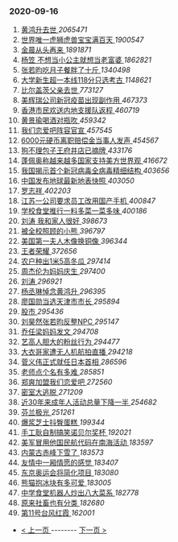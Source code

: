 ### 2020-09-16 
1. [ 黄鸿升去世 ](https://s.weibo.com/weibo?q=%23%E9%BB%84%E9%B8%BF%E5%8D%87%E5%8E%BB%E4%B8%96%23&Refer=top) *2065471*
1. [ 世界唯一虎狮虎兽宝宝满百天 ](https://s.weibo.com/weibo?q=%23%E4%B8%96%E7%95%8C%E5%94%AF%E4%B8%80%E8%99%8E%E7%8B%AE%E8%99%8E%E5%85%BD%E5%AE%9D%E5%AE%9D%E6%BB%A1%E7%99%BE%E5%A4%A9%23&Refer=top) *1900547*
1. [ 金晨从头再来 ](https://s.weibo.com/weibo?q=%E9%87%91%E6%99%A8%E4%BB%8E%E5%A4%B4%E5%86%8D%E6%9D%A5&Refer=top) *1891871*
1. [ 杨笠 不想当小公主就想当老富婆 ](https://s.weibo.com/weibo?q=%E6%9D%A8%E7%AC%A0%20%E4%B8%8D%E6%83%B3%E5%BD%93%E5%B0%8F%E5%85%AC%E4%B8%BB%E5%B0%B1%E6%83%B3%E5%BD%93%E8%80%81%E5%AF%8C%E5%A9%86&Refer=top) *1862821*
1. [ 张若昀吃月子餐胖了十斤 ](https://s.weibo.com/weibo?q=%23%E5%BC%A0%E8%8B%A5%E6%98%80%E5%90%83%E6%9C%88%E5%AD%90%E9%A4%90%E8%83%96%E4%BA%86%E5%8D%81%E6%96%A4%23&Refer=top) *1340498*
1. [ 大学新生超一本线118分只选考古 ](https://s.weibo.com/weibo?q=%23%E5%A4%A7%E5%AD%A6%E6%96%B0%E7%94%9F%E8%B6%85%E4%B8%80%E6%9C%AC%E7%BA%BF118%E5%88%86%E5%8F%AA%E9%80%89%E8%80%83%E5%8F%A4%23&Refer=top) *1148621*
1. [ 比尔盖茨父亲去世 ](https://s.weibo.com/weibo?q=%23%E6%AF%94%E5%B0%94%E7%9B%96%E8%8C%A8%E7%88%B6%E4%BA%B2%E5%8E%BB%E4%B8%96%23&Refer=top) *773127*
1. [ 美辉瑞公司新冠疫苗出现副作用 ](https://s.weibo.com/weibo?q=%E7%BE%8E%E8%BE%89%E7%91%9E%E5%85%AC%E5%8F%B8%E6%96%B0%E5%86%A0%E7%96%AB%E8%8B%97%E5%87%BA%E7%8E%B0%E5%89%AF%E4%BD%9C%E7%94%A8&Refer=top) *467373*
1. [ 香港市民欢送内地支援队返程 ](https://s.weibo.com/weibo?q=%23%E9%A6%99%E6%B8%AF%E5%B8%82%E6%B0%91%E6%AC%A2%E9%80%81%E5%86%85%E5%9C%B0%E6%94%AF%E6%8F%B4%E9%98%9F%E8%BF%94%E7%A8%8B%23&Refer=top) *460719*
1. [ 黄景瑜喝酒对瓶吹 ](https://s.weibo.com/weibo?q=%23%E9%BB%84%E6%99%AF%E7%91%9C%E5%96%9D%E9%85%92%E5%AF%B9%E7%93%B6%E5%90%B9%23&Refer=top) *459342*
1. [ 我们恋爱吧阵容官宣 ](https://s.weibo.com/weibo?q=%23%E6%88%91%E4%BB%AC%E6%81%8B%E7%88%B1%E5%90%A7%E9%98%B5%E5%AE%B9%E5%AE%98%E5%AE%A3%23&Refer=top) *457545*
1. [ 6000元硬币离职赔偿金当事人发声 ](https://s.weibo.com/weibo?q=%236000%E5%85%83%E7%A1%AC%E5%B8%81%E7%A6%BB%E8%81%8C%E8%B5%94%E5%81%BF%E9%87%91%E5%BD%93%E4%BA%8B%E4%BA%BA%E5%8F%91%E5%A3%B0%23&Refer=top) *454567*
1. [ 狗不理包子王府井店已摘牌 ](https://s.weibo.com/weibo?q=%E7%8B%97%E4%B8%8D%E7%90%86%E5%8C%85%E5%AD%90%E7%8E%8B%E5%BA%9C%E4%BA%95%E5%BA%97%E5%B7%B2%E6%91%98%E7%89%8C&Refer=top) *433176*
1. [ 蓬佩奥称越来越多国家支持美方世界观 ](https://s.weibo.com/weibo?q=%23%E8%93%AC%E4%BD%A9%E5%A5%A5%E7%A7%B0%E8%B6%8A%E6%9D%A5%E8%B6%8A%E5%A4%9A%E5%9B%BD%E5%AE%B6%E6%94%AF%E6%8C%81%E7%BE%8E%E6%96%B9%E4%B8%96%E7%95%8C%E8%A7%82%23&Refer=top) *416672*
1. [ 我国揭示首个新冠病毒全病毒精细结构 ](https://s.weibo.com/weibo?q=%23%E6%88%91%E5%9B%BD%E6%8F%AD%E7%A4%BA%E9%A6%96%E4%B8%AA%E6%96%B0%E5%86%A0%E7%97%85%E6%AF%92%E5%85%A8%E7%97%85%E6%AF%92%E7%B2%BE%E7%BB%86%E7%BB%93%E6%9E%84%23&Refer=top) *403656*
1. [ 中国发布地球最新地表快照 ](https://s.weibo.com/weibo?q=%E4%B8%AD%E5%9B%BD%E5%8F%91%E5%B8%83%E5%9C%B0%E7%90%83%E6%9C%80%E6%96%B0%E5%9C%B0%E8%A1%A8%E5%BF%AB%E7%85%A7&Refer=top) *403050*
1. [ 罗志祥 ](https://s.weibo.com/weibo?q=%E7%BD%97%E5%BF%97%E7%A5%A5&Refer=top) *402203*
1. [ 江苏一公司要求员工改用国产手机 ](https://s.weibo.com/weibo?q=%23%E6%B1%9F%E8%8B%8F%E4%B8%80%E5%85%AC%E5%8F%B8%E8%A6%81%E6%B1%82%E5%91%98%E5%B7%A5%E6%94%B9%E7%94%A8%E5%9B%BD%E4%BA%A7%E6%89%8B%E6%9C%BA%23&Refer=top) *400847*
1. [ 学校食堂推行一料多菜一菜多味 ](https://s.weibo.com/weibo?q=%23%E5%AD%A6%E6%A0%A1%E9%A3%9F%E5%A0%82%E6%8E%A8%E8%A1%8C%E4%B8%80%E6%96%99%E5%A4%9A%E8%8F%9C%E4%B8%80%E8%8F%9C%E5%A4%9A%E5%91%B3%23&Refer=top) *400186*
1. [ 刘涛 我和家人很好 ](https://s.weibo.com/weibo?q=%E5%88%98%E6%B6%9B%20%E6%88%91%E5%92%8C%E5%AE%B6%E4%BA%BA%E5%BE%88%E5%A5%BD&Refer=top) *398673*
1. [ 被全校照顾的小熊 ](https://s.weibo.com/weibo?q=%23%E8%A2%AB%E5%85%A8%E6%A0%A1%E7%85%A7%E9%A1%BE%E7%9A%84%E5%B0%8F%E7%86%8A%23&Refer=top) *396797*
1. [ 美国第一夫人木像换铜像 ](https://s.weibo.com/weibo?q=%E7%BE%8E%E5%9B%BD%E7%AC%AC%E4%B8%80%E5%A4%AB%E4%BA%BA%E6%9C%A8%E5%83%8F%E6%8D%A2%E9%93%9C%E5%83%8F&Refer=top) *396344*
1. [ 王者荣耀 ](https://s.weibo.com/weibo?q=%E7%8E%8B%E8%80%85%E8%8D%A3%E8%80%80&Refer=top) *372656*
1. [ 农户种出1米5高冬瓜 ](https://s.weibo.com/weibo?q=%23%E5%86%9C%E6%88%B7%E7%A7%8D%E5%87%BA1%E7%B1%B35%E9%AB%98%E5%86%AC%E7%93%9C%23&Refer=top) *297414*
1. [ 周杰伦为妈妈庆生 ](https://s.weibo.com/weibo?q=%23%E5%91%A8%E6%9D%B0%E4%BC%A6%E4%B8%BA%E5%A6%88%E5%A6%88%E5%BA%86%E7%94%9F%23&Refer=top) *297400*
1. [ 刘涛 ](https://s.weibo.com/weibo?q=%E5%88%98%E6%B6%9B&Refer=top) *296921*
1. [ 杨丞琳悼念黄鸿升 ](https://s.weibo.com/weibo?q=%23%E6%9D%A8%E4%B8%9E%E7%90%B3%E6%82%BC%E5%BF%B5%E9%BB%84%E9%B8%BF%E5%8D%87%23&Refer=top) *296395*
1. [ 廖国勋当选天津市市长 ](https://s.weibo.com/weibo?q=%E5%BB%96%E5%9B%BD%E5%8B%8B%E5%BD%93%E9%80%89%E5%A4%A9%E6%B4%A5%E5%B8%82%E5%B8%82%E9%95%BF&Refer=top) *295894*
1. [ 股市 ](https://s.weibo.com/weibo?q=%E8%82%A1%E5%B8%82&Refer=top) *295436*
1. [ 刘昊然张若昀反整NPC ](https://s.weibo.com/weibo?q=%23%E5%88%98%E6%98%8A%E7%84%B6%E5%BC%A0%E8%8B%A5%E6%98%80%E5%8F%8D%E6%95%B4NPC%23&Refer=top) *295147*
1. [ 乔任梁妈妈发文 ](https://s.weibo.com/weibo?q=%23%E4%B9%94%E4%BB%BB%E6%A2%81%E5%A6%88%E5%A6%88%E5%8F%91%E6%96%87%23&Refer=top) *294708*
1. [ 艺高人胆大的粉丝行为 ](https://s.weibo.com/weibo?q=%23%E8%89%BA%E9%AB%98%E4%BA%BA%E8%83%86%E5%A4%A7%E7%9A%84%E7%B2%89%E4%B8%9D%E8%A1%8C%E4%B8%BA%23&Refer=top) *294477*
1. [ 大衣哥家遭无人机航拍直播 ](https://s.weibo.com/weibo?q=%23%E5%A4%A7%E8%A1%A3%E5%93%A5%E5%AE%B6%E9%81%AD%E6%97%A0%E4%BA%BA%E6%9C%BA%E8%88%AA%E6%8B%8D%E7%9B%B4%E6%92%AD%23&Refer=top) *294218*
1. [ 菅义伟正式就任日本首相 ](https://s.weibo.com/weibo?q=%23%E8%8F%85%E4%B9%89%E4%BC%9F%E6%AD%A3%E5%BC%8F%E5%B0%B1%E4%BB%BB%E6%97%A5%E6%9C%AC%E9%A6%96%E7%9B%B8%23&Refer=top) *286596*
1. [ 老师点个名有多难 ](https://s.weibo.com/weibo?q=%23%E8%80%81%E5%B8%88%E7%82%B9%E4%B8%AA%E5%90%8D%E6%9C%89%E5%A4%9A%E9%9A%BE%23&Refer=top) *285851*
1. [ 郑爽加盟我们恋爱吧 ](https://s.weibo.com/weibo?q=%23%E9%83%91%E7%88%BD%E5%8A%A0%E7%9B%9F%E6%88%91%E4%BB%AC%E6%81%8B%E7%88%B1%E5%90%A7%23&Refer=top) *272560*
1. [ 密室大逃脱 ](https://s.weibo.com/weibo?q=%E5%AF%86%E5%AE%A4%E5%A4%A7%E9%80%83%E8%84%B1&Refer=top) *271209*
1. [ 近30年来成年人活动总量下降一半 ](https://s.weibo.com/weibo?q=%23%E8%BF%9130%E5%B9%B4%E6%9D%A5%E6%88%90%E5%B9%B4%E4%BA%BA%E6%B4%BB%E5%8A%A8%E6%80%BB%E9%87%8F%E4%B8%8B%E9%99%8D%E4%B8%80%E5%8D%8A%23&Refer=top) *254682*
1. [ 芬兰极光 ](https://s.weibo.com/weibo?q=%23%E8%8A%AC%E5%85%B0%E6%9E%81%E5%85%89%23&Refer=top) *251261*
1. [ 爆浆芝士抖臀蛋糕 ](https://s.weibo.com/weibo?q=%23%E7%88%86%E6%B5%86%E8%8A%9D%E5%A3%AB%E6%8A%96%E8%87%80%E8%9B%8B%E7%B3%95%23&Refer=top) *199344*
1. [ 手工耿自制搞笑诺贝尔奖杯 ](https://s.weibo.com/weibo?q=%23%E6%89%8B%E5%B7%A5%E8%80%BF%E8%87%AA%E5%88%B6%E6%90%9E%E7%AC%91%E8%AF%BA%E8%B4%9D%E5%B0%94%E5%A5%96%E6%9D%AF%23&Refer=top) *192021*
1. [ 美军冒用他国民航代码在南海活动 ](https://s.weibo.com/weibo?q=%23%E7%BE%8E%E5%86%9B%E5%86%92%E7%94%A8%E4%BB%96%E5%9B%BD%E6%B0%91%E8%88%AA%E4%BB%A3%E7%A0%81%E5%9C%A8%E5%8D%97%E6%B5%B7%E6%B4%BB%E5%8A%A8%23&Refer=top) *183597*
1. [ 内蒙古赤峰下雪了 ](https://s.weibo.com/weibo?q=%23%E5%86%85%E8%92%99%E5%8F%A4%E8%B5%A4%E5%B3%B0%E4%B8%8B%E9%9B%AA%E4%BA%86%23&Refer=top) *183573*
1. [ 友情中一厢情愿的感觉 ](https://s.weibo.com/weibo?q=%23%E5%8F%8B%E6%83%85%E4%B8%AD%E4%B8%80%E5%8E%A2%E6%83%85%E6%84%BF%E7%9A%84%E6%84%9F%E8%A7%89%23&Refer=top) *183407*
1. [ 东京奥运会将简化项目 ](https://s.weibo.com/weibo?q=%E4%B8%9C%E4%BA%AC%E5%A5%A5%E8%BF%90%E4%BC%9A%E5%B0%86%E7%AE%80%E5%8C%96%E9%A1%B9%E7%9B%AE&Refer=top) *183080*
1. [ 熊猫抱冰块有多可爱 ](https://s.weibo.com/weibo?q=%23%E7%86%8A%E7%8C%AB%E6%8A%B1%E5%86%B0%E5%9D%97%E6%9C%89%E5%A4%9A%E5%8F%AF%E7%88%B1%23&Refer=top) *183005*
1. [ 中学食堂机器人炒出八大菜系 ](https://s.weibo.com/weibo?q=%E4%B8%AD%E5%AD%A6%E9%A3%9F%E5%A0%82%E6%9C%BA%E5%99%A8%E4%BA%BA%E7%82%92%E5%87%BA%E5%85%AB%E5%A4%A7%E8%8F%9C%E7%B3%BB&Refer=top) *182778*
1. [ 原来社畜也有分类 ](https://s.weibo.com/weibo?q=%23%E5%8E%9F%E6%9D%A5%E7%A4%BE%E7%95%9C%E4%B9%9F%E6%9C%89%E5%88%86%E7%B1%BB%23&Refer=top) *182680*
1. [ 第11号台风红霞 ](https://s.weibo.com/weibo?q=%E7%AC%AC11%E5%8F%B7%E5%8F%B0%E9%A3%8E%E7%BA%A2%E9%9C%9E&Refer=top) *162001* 

- [ < 上一页 ](https://github.com/able8/weibo-hot-record/blob/master/2020-09-15.md) -------- [ 下一页 > ](https://github.com/able8/weibo-hot-record/blob/master/2020-09-17.md)